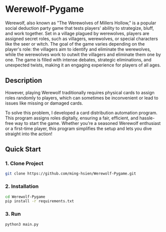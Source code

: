 # Werewolf-Pygame
Werewolf, also known as "The Werewolves of Millers Hollow," is a popular social deduction party game that tests players' ability to strategize, bluff, and work together. Set in a village plagued by werewolves, players are assigned secret roles, such as villagers, werewolves, or special characters like the seer or witch. The goal of the game varies depending on the player's role: the villagers aim to identify and eliminate the werewolves, while the werewolves work to outwit the villagers and eliminate them one by one. The game is filled with intense debates, strategic eliminations, and unexpected twists, making it an engaging experience for players of all ages.

## Description

However, playing Werewolf traditionally requires physical cards to assign roles randomly to players, which can sometimes be inconvenient or lead to issues like missing or damaged cards.

To solve this problem, I developed a card distribution automation program. This program assigns roles digitally, ensuring a fair, efficient, and hassle-free way to start the game. Whether you’re a seasoned Werewolf enthusiast or a first-time player, this program simplifies the setup and lets you dive straight into the action!

## Quick Start

### 1. Clone Project
```bash
git clone https://github.com/ming-hsien/Werewolf-Pygame.git
```
### 2. Installation
```bash
cd Werewolf-Pygame
pip install -r requirements.txt
```

### 3. Run
```bash
python3 main.py
```
